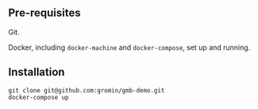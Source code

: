 ## Pre-requisites

Git.

Docker, including `docker-machine` and `docker-compose`, set up and running.

## Installation

```
git clone git@github.com:gromin/gmb-demo.git
docker-compose up
```